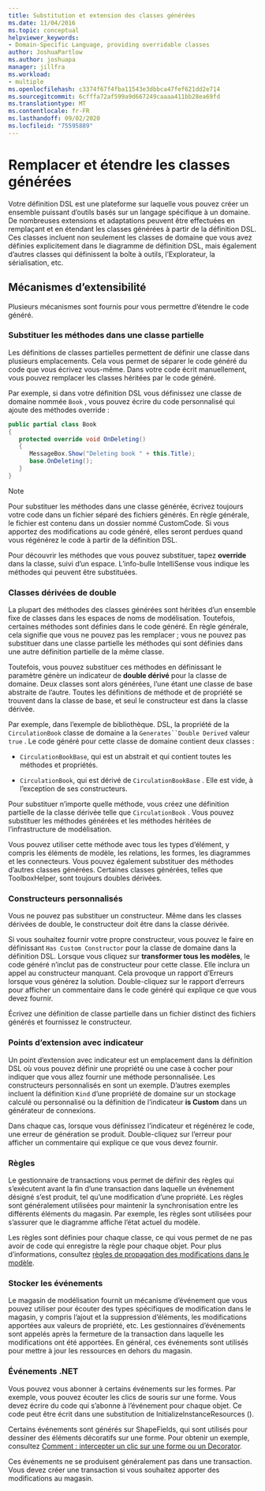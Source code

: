 ```yaml
---
title: Substitution et extension des classes générées
ms.date: 11/04/2016
ms.topic: conceptual
helpviewer_keywords:
- Domain-Specific Language, providing overridable classes
author: JoshuaPartlow
ms.author: joshuapa
manager: jillfra
ms.workload:
- multiple
ms.openlocfilehash: c3374f67f4fba11543e3dbbca47fef621dd2e714
ms.sourcegitcommit: 6cfffa72af599a9d667249caaaa411bb28ea69fd
ms.translationtype: MT
ms.contentlocale: fr-FR
ms.lasthandoff: 09/02/2020
ms.locfileid: "75595889"
---
```

# <a name="override-and-extend-the-generated-classes"></a>Remplacer et étendre les classes générées

Votre définition DSL est une plateforme sur laquelle vous pouvez créer un ensemble puissant d’outils basés sur un langage spécifique à un domaine. De nombreuses extensions et adaptations peuvent être effectuées en remplaçant et en étendant les classes générées à partir de la définition DSL. Ces classes incluent non seulement les classes de domaine que vous avez définies explicitement dans le diagramme de définition DSL, mais également d’autres classes qui définissent la boîte à outils, l’Explorateur, la sérialisation, etc.

## <a name="extensibility-mechanisms"></a>Mécanismes d’extensibilité

Plusieurs mécanismes sont fournis pour vous permettre d’étendre le code généré.

### <a name="override-methods-in-a-partial-class"></a>Substituer les méthodes dans une classe partielle

Les définitions de classes partielles permettent de définir une classe dans plusieurs emplacements. Cela vous permet de séparer le code généré du code que vous écrivez vous-même. Dans votre code écrit manuellement, vous pouvez remplacer les classes héritées par le code généré.

Par exemple, si dans votre définition DSL vous définissez une classe de domaine nommée `Book` , vous pouvez écrire du code personnalisé qui ajoute des méthodes override :

```csharp
public partial class Book
{
   protected override void OnDeleting()
   {
      MessageBox.Show("Deleting book " + this.Title);
      base.OnDeleting();
   }
}
```

> [!NOTE]
> Pour substituer les méthodes dans une classe générée, écrivez toujours votre code dans un fichier séparé des fichiers générés. En règle générale, le fichier est contenu dans un dossier nommé CustomCode. Si vous apportez des modifications au code généré, elles seront perdues quand vous régénérez le code à partir de la définition DSL.

Pour découvrir les méthodes que vous pouvez substituer, tapez **override** dans la classe, suivi d’un espace. L’info-bulle IntelliSense vous indique les méthodes qui peuvent être substituées.

### <a name="double-derived-classes"></a>Classes dérivées de double

La plupart des méthodes des classes générées sont héritées d’un ensemble fixe de classes dans les espaces de noms de modélisation. Toutefois, certaines méthodes sont définies dans le code généré. En règle générale, cela signifie que vous ne pouvez pas les remplacer ; vous ne pouvez pas substituer dans une classe partielle les méthodes qui sont définies dans une autre définition partielle de la même classe.

Toutefois, vous pouvez substituer ces méthodes en définissant le paramètre génère un indicateur de **double dérivé** pour la classe de domaine. Deux classes sont alors générées, l’une étant une classe de base abstraite de l’autre. Toutes les définitions de méthode et de propriété se trouvent dans la classe de base, et seul le constructeur est dans la classe dérivée.

Par exemple, dans l’exemple de bibliothèque. DSL, la propriété de la `CirculationBook` classe de domaine a la `Generates``Double Derived` valeur `true` . Le code généré pour cette classe de domaine contient deux classes :

- `CirculationBookBase`, qui est un abstrait et qui contient toutes les méthodes et propriétés.

- `CirculationBook`, qui est dérivé de `CirculationBookBase` . Elle est vide, à l’exception de ses constructeurs.

Pour substituer n’importe quelle méthode, vous créez une définition partielle de la classe dérivée telle que `CirculationBook` . Vous pouvez substituer les méthodes générées et les méthodes héritées de l’infrastructure de modélisation.

Vous pouvez utiliser cette méthode avec tous les types d’élément, y compris les éléments de modèle, les relations, les formes, les diagrammes et les connecteurs. Vous pouvez également substituer des méthodes d’autres classes générées. Certaines classes générées, telles que ToolboxHelper, sont toujours doubles dérivées.

### <a name="custom-constructors"></a>Constructeurs personnalisés

Vous ne pouvez pas substituer un constructeur. Même dans les classes dérivées de double, le constructeur doit être dans la classe dérivée.

Si vous souhaitez fournir votre propre constructeur, vous pouvez le faire en définissant `Has Custom Constructor` pour la classe de domaine dans la définition DSL. Lorsque vous cliquez sur **transformer tous les modèles**, le code généré n’inclut pas de constructeur pour cette classe. Elle inclura un appel au constructeur manquant. Cela provoque un rapport d’Erreurs lorsque vous générez la solution. Double-cliquez sur le rapport d’erreurs pour afficher un commentaire dans le code généré qui explique ce que vous devez fournir.

Écrivez une définition de classe partielle dans un fichier distinct des fichiers générés et fournissez le constructeur.

### <a name="flagged-extension-points"></a>Points d’extension avec indicateur

Un point d’extension avec indicateur est un emplacement dans la définition DSL où vous pouvez définir une propriété ou une case à cocher pour indiquer que vous allez fournir une méthode personnalisée. Les constructeurs personnalisés en sont un exemple. D’autres exemples incluent la définition `Kind` d’une propriété de domaine sur un stockage calculé ou personnalisé ou la définition de l’indicateur **is Custom** dans un générateur de connexions.

Dans chaque cas, lorsque vous définissez l’indicateur et régénérez le code, une erreur de génération se produit. Double-cliquez sur l’erreur pour afficher un commentaire qui explique ce que vous devez fournir.

### <a name="rules"></a>Règles

Le gestionnaire de transactions vous permet de définir des règles qui s’exécutent avant la fin d’une transaction dans laquelle un événement désigné s’est produit, tel qu’une modification d’une propriété. Les règles sont généralement utilisées pour maintenir la synchronisation entre les différents éléments du magasin. Par exemple, les règles sont utilisées pour s’assurer que le diagramme affiche l’état actuel du modèle.

Les règles sont définies pour chaque classe, ce qui vous permet de ne pas avoir de code qui enregistre la règle pour chaque objet. Pour plus d’informations, consultez [règles de propagation des modifications dans le modèle](../modeling/rules-propagate-changes-within-the-model.md).

### <a name="store-events"></a>Stocker les événements

Le magasin de modélisation fournit un mécanisme d’événement que vous pouvez utiliser pour écouter des types spécifiques de modification dans le magasin, y compris l’ajout et la suppression d’éléments, les modifications apportées aux valeurs de propriété, etc. Les gestionnaires d’événements sont appelés après la fermeture de la transaction dans laquelle les modifications ont été apportées. En général, ces événements sont utilisés pour mettre à jour les ressources en dehors du magasin.

### <a name="net-events"></a>Événements .NET

Vous pouvez vous abonner à certains événements sur les formes. Par exemple, vous pouvez écouter les clics de souris sur une forme. Vous devez écrire du code qui s’abonne à l’événement pour chaque objet. Ce code peut être écrit dans une substitution de InitializeInstanceResources ().

Certains événements sont générés sur ShapeFields, qui sont utilisés pour dessiner des éléments décoratifs sur une forme. Pour obtenir un exemple, consultez [Comment : intercepter un clic sur une forme ou un Decorator](../modeling/how-to-intercept-a-click-on-a-shape-or-decorator.md).

Ces événements ne se produisent généralement pas dans une transaction. Vous devez créer une transaction si vous souhaitez apporter des modifications au magasin.
